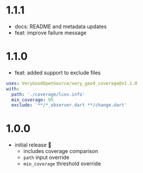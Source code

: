 # 1.1.1

- docs: README and metadata updates
- feat: improve failure message

# 1.1.0

- feat: added support to exclude files

```yaml
uses: VeryGoodOpenSource/very_good_coverage@v1.1.0
with:
  path: './coverage/lcov.info'
  min_coverage: 95
  exclude: '**/*_observer.dart **/change.dart'
```

# 1.0.0

- initial release 🎉
  - includes coverage comparison
  - `path` input override
  - `min_coverage` threshold override
